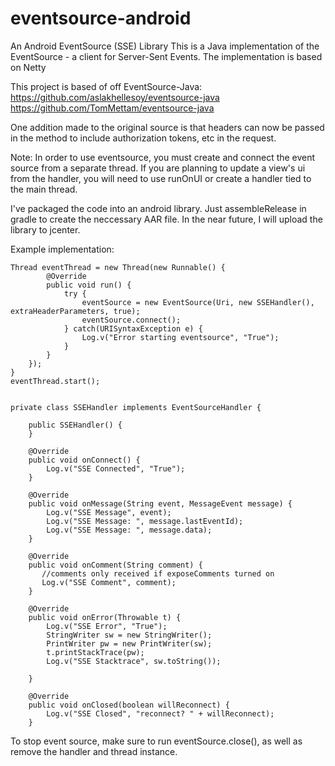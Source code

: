 # eventsource-android

An Android EventSource (SSE) Library
This is a Java implementation of the EventSource - a client for Server-Sent Events. The implementation is based on Netty

This project is based of off EventSource-Java:
https://github.com/aslakhellesoy/eventsource-java
https://github.com/TomMettam/eventsource-java

One addition made to the original source is that headers can now be passed in the method to include authorization tokens, etc in the request.

Note:
In order to use eventsource, you must create and connect the event source from a separate thread. If you are planning to update a view's ui from the handler, you will need to use runOnUI or create a handler tied to the main thread.

I've packaged the code into an android library. Just assembleRelease in gradle to create the neccessary AAR file. In the near future, I will upload the library to jcenter.

Example implementation:

    Thread eventThread = new Thread(new Runnable() {
            @Override
            public void run() {
                try {
                    eventSource = new EventSource(Uri, new SSEHandler(), extraHeaderParameters, true);
                    eventSource.connect();
                } catch(URISyntaxException e) {
                    Log.v("Error starting eventsource", "True");
                }
            }
        });
    }
    eventThread.start();


    private class SSEHandler implements EventSourceHandler {

        public SSEHandler() {
        }
        
        @Override
        public void onConnect() {
            Log.v("SSE Connected", "True");
        }

        @Override
        public void onMessage(String event, MessageEvent message) {
            Log.v("SSE Message", event);
            Log.v("SSE Message: ", message.lastEventId);
            Log.v("SSE Message: ", message.data);
        }

        @Override
        public void onComment(String comment) {
           //comments only received if exposeComments turned on
           Log.v("SSE Comment", comment);
        }

        @Override
        public void onError(Throwable t) {
            Log.v("SSE Error", "True");
            StringWriter sw = new StringWriter();
            PrintWriter pw = new PrintWriter(sw);
            t.printStackTrace(pw);
            Log.v("SSE Stacktrace", sw.toString());

        }

        @Override
        public void onClosed(boolean willReconnect) {
            Log.v("SSE Closed", "reconnect? " + willReconnect);
        }
        
To stop event source, make sure to run eventSource.close(), as well as remove the handler and thread instance.

